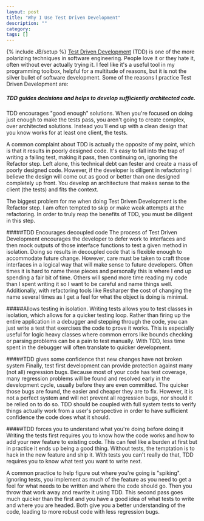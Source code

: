 ```yaml
---
layout: post
title: "Why I Use Test Driven Development"
description: ""
category: 
tags: []
---
```

{% include JB/setup %}
[Test Driven Development](http://en.wikipedia.org/wiki/Test-driven_development) (TDD) is one of the more polarizing techniques in software engineering. People love it or they hate it, often without ever actually trying it. I feel like it's a useful tool in my programming toolbox, helpful for a multitude of reasons, but it is not the silver bullet of software development. Some of the reasons I practice Test Driven Development are:

##### TDD guides decisions and helps to develop sufficiently architected code.
TDD encourages "good enough" solutions. When you're focused on doing just enough to make the tests pass, you aren't going to create complex, over architected solutions. Instead you'll end up with a clean design that you know works for at least one client, the tests.

A common complaint about TDD is actually the opposite of my point, which is that it results in poorly designed code. It's easy to fall into the trap of writing a failing test, making it pass, then continuing on, ignoring the Refactor step. Left alone, this technical debt can fester and create a mass of poorly designed code. However, if the developer is diligent in refactoring I believe the design will come out as good or better than one designed completely up front. You develop an architecture that makes sense to the client (the tests) and fits the context.

The biggest problem for me when doing Test Driven Development is the Refactor step. I am often tempted to skip or make weak attempts at the refactoring. In order to truly reap the benefits of TDD, you must be diligent in this step.

#####TDD Encourages decoupled code
The process of Test Driven Development encourages the developer to defer work to interfaces and then mock outputs of those interface functions to test a given method in isolation. Doing so results in decoupled code that is flexible enough to accommodate future change. However, care must be taken to craft those interfaces in a logical way that will make sense to future developers. Often times it is hard to name these pieces and personally this is where I end up spending a fair bit of time. Others will spend more time reading my code than I spent writing it so I want to be careful and name things well. Additionally, with refactoring tools like Resharper the cost of changing the name several times as I get a feel for what the object is doing is minimal.

#####Allows testing in isolation.
Writing tests allows you to test classes in isolation, which allows for a quicker testing loop. Rather than firing up the entire application in a debugger and stepping through the code, you can just write a test that exercises the code to prove it works. This is especially useful for logic heavy classes where common errors like bounds checking or parsing problems can be a pain to test manually. With TDD, less time spent in the debugger will often translate to quicker development.

#####TDD gives some confidence that new changes have not broken system
Finally, test first development can provide protection against many (not all) regression bugs. Because most of your code has test coverage, many regression problems will be found and resolved early in the development cycle, usually before they are even committed. The quicker those bugs are found, the easier and cheaper they are to fix. However, it is not a perfect system and will not prevent all regression bugs, nor should it be relied on to do so. TDD should be coupled with full system tests to verify things actually work from a user's perspective in order to have sufficient confidence the code does what it should.

#####TDD forces you to understand what you're doing before doing it
Writing the tests first requires you to know how the code works and how to add your new feature to existing code. This can feel like a burden at first but in practice it ends up being a good thing. Without tests, the temptation is to hack in the new feature and ship it. With tests you can't really do that, TDD requires you to know what test you want to write next.

A common practice to help figure out where you're going is "spiking". Ignoring tests, you implement as much of the feature as you need to get a feel for what needs to be written and where the code should go. Then you throw that work away and rewrite it using TDD. This second pass goes much quicker than the first and you have a good idea of what tests to write and where you are headed. Both give you a better understanding of the code, leading to more robust code with less regression bugs.
